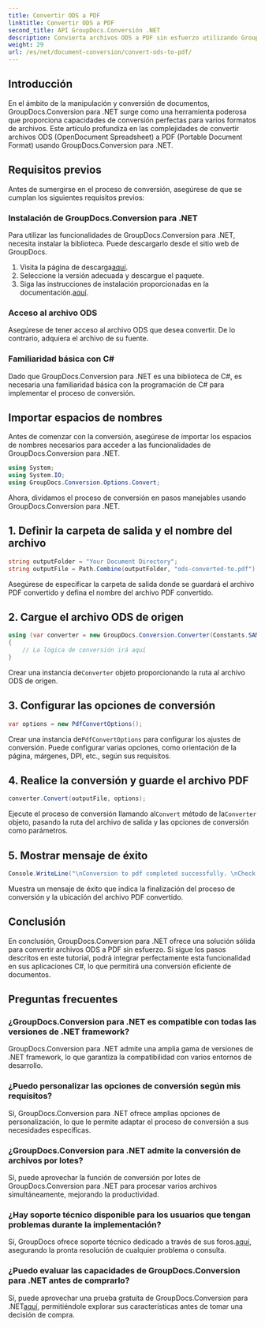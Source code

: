 ```yaml
---
title: Convertir ODS a PDF
linktitle: Convertir ODS a PDF
second_title: API GroupDocs.Conversión .NET
description: Convierta archivos ODS a PDF sin esfuerzo utilizando GroupDocs.Conversion para .NET. Tutorial completo con instrucciones paso a paso.
weight: 29
url: /es/net/document-conversion/convert-ods-to-pdf/
---
```

## Introducción
En el ámbito de la manipulación y conversión de documentos, GroupDocs.Conversion para .NET surge como una herramienta poderosa que proporciona capacidades de conversión perfectas para varios formatos de archivos. Este artículo profundiza en las complejidades de convertir archivos ODS (OpenDocument Spreadsheet) a PDF (Portable Document Format) usando GroupDocs.Conversion para .NET. 
## Requisitos previos
Antes de sumergirse en el proceso de conversión, asegúrese de que se cumplan los siguientes requisitos previos:
### Instalación de GroupDocs.Conversion para .NET
Para utilizar las funcionalidades de GroupDocs.Conversion para .NET, necesita instalar la biblioteca. Puede descargarlo desde el sitio web de GroupDocs.
1.  Visita la página de descarga[aquí](https://releases.groupdocs.com/conversion/net/).
2. Seleccione la versión adecuada y descargue el paquete.
3.  Siga las instrucciones de instalación proporcionadas en la documentación.[aquí](https://tutorials.groupdocs.com/conversion/net/).
### Acceso al archivo ODS
Asegúrese de tener acceso al archivo ODS que desea convertir. De lo contrario, adquiera el archivo de su fuente.
### Familiaridad básica con C#
Dado que GroupDocs.Conversion para .NET es una biblioteca de C#, es necesaria una familiaridad básica con la programación de C# para implementar el proceso de conversión.

## Importar espacios de nombres
Antes de comenzar con la conversión, asegúrese de importar los espacios de nombres necesarios para acceder a las funcionalidades de GroupDocs.Conversion para .NET.

```csharp
using System;
using System.IO;
using GroupDocs.Conversion.Options.Convert;
```

Ahora, dividamos el proceso de conversión en pasos manejables usando GroupDocs.Conversion para .NET.

## 1. Definir la carpeta de salida y el nombre del archivo
```csharp
string outputFolder = "Your Document Directory";
string outputFile = Path.Combine(outputFolder, "ods-converted-to.pdf");
```
Asegúrese de especificar la carpeta de salida donde se guardará el archivo PDF convertido y defina el nombre del archivo PDF convertido.
## 2. Cargue el archivo ODS de origen
```csharp
using (var converter = new GroupDocs.Conversion.Converter(Constants.SAMPLE_ODS))
{
    // La lógica de conversión irá aquí
}
```
 Crear una instancia de`Converter` objeto proporcionando la ruta al archivo ODS de origen.
## 3. Configurar las opciones de conversión
```csharp
var options = new PdfConvertOptions();
```
 Crear una instancia de`PdfConvertOptions` para configurar los ajustes de conversión. Puede configurar varias opciones, como orientación de la página, márgenes, DPI, etc., según sus requisitos.
## 4. Realice la conversión y guarde el archivo PDF
```csharp
converter.Convert(outputFile, options);
```
 Ejecute el proceso de conversión llamando al`Convert` método de la`Converter` objeto, pasando la ruta del archivo de salida y las opciones de conversión como parámetros.
## 5. Mostrar mensaje de éxito
```csharp
Console.WriteLine("\nConversion to pdf completed successfully. \nCheck output in {0}", outputFolder);
```
Muestra un mensaje de éxito que indica la finalización del proceso de conversión y la ubicación del archivo PDF convertido.

## Conclusión
En conclusión, GroupDocs.Conversion para .NET ofrece una solución sólida para convertir archivos ODS a PDF sin esfuerzo. Si sigue los pasos descritos en este tutorial, podrá integrar perfectamente esta funcionalidad en sus aplicaciones C#, lo que permitirá una conversión eficiente de documentos.
## Preguntas frecuentes
### ¿GroupDocs.Conversion para .NET es compatible con todas las versiones de .NET framework?
GroupDocs.Conversion para .NET admite una amplia gama de versiones de .NET framework, lo que garantiza la compatibilidad con varios entornos de desarrollo.
### ¿Puedo personalizar las opciones de conversión según mis requisitos?
Sí, GroupDocs.Conversion para .NET ofrece amplias opciones de personalización, lo que le permite adaptar el proceso de conversión a sus necesidades específicas.
### ¿GroupDocs.Conversion para .NET admite la conversión de archivos por lotes?
Sí, puede aprovechar la función de conversión por lotes de GroupDocs.Conversion para .NET para procesar varios archivos simultáneamente, mejorando la productividad.
### ¿Hay soporte técnico disponible para los usuarios que tengan problemas durante la implementación?
Sí, GroupDocs ofrece soporte técnico dedicado a través de sus foros.[aquí](https://forum.groupdocs.com/c/conversion/11), asegurando la pronta resolución de cualquier problema o consulta.
### ¿Puedo evaluar las capacidades de GroupDocs.Conversion para .NET antes de comprarlo?
 Sí, puede aprovechar una prueba gratuita de GroupDocs.Conversion para .NET[aquí](https://releases.groupdocs.com/), permitiéndole explorar sus características antes de tomar una decisión de compra.
